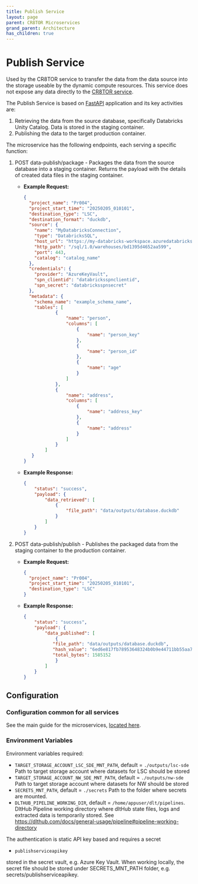 ```yaml
---
title: Publish Service
layout: page
parent: CR8TOR Microservices 
grand_parent: Architecture
has_children: true
---
```


# Publish Service

Used by the CR8TOR service to transfer the data from the data source into the storage useable by the dynamic compute resources. This service does not expose any data directly to the [CR8TOR service](https://github.com/lsc-sde-crates/CR8TOR).

The Publish Service is based on [FastAPI](https://fastapi.tiangolo.com/) application and its key activities are:

1. Retrieving the data from the source database, specifically Databricks Unity Catalog. Data is stored in the staging container.
2. Publishing the data to the target production container.

The microservice has the following endpoints, each serving a specific function:

1. POST data-publish/package - Packages the data from the source database into a staging container. Returns the payload with the details of created data files in the staging container.

   - **Example Request:**

     ```json
     {
       "project_name": "Pr004",
       "project_start_time": "20250205_010101",
       "destination_type": "LSC",
       "destination_format": "duckdb",
       "source": {
         "name": "MyDatabricksConnection",
         "type": "DatabricksSQL",
         "host_url": "https://my-databricks-workspace.azuredatabricks.net",
         "http_path": "/sql/1.0/warehouses/bd1395d4652aa599",
         "port": 443,
         "catalog": "catalog_name"
       },
       "credentials": {
         "provider": "AzureKeyVault",
         "spn_clientid": "databricksspnclientid",
         "spn_secret": "databricksspnsecret"
       },
       "metadata": {
         "schema_name": "example_schema_name",
         "tables": [
                 {
                     "name": "person",
                     "columns": [ 
                         {
                             "name": "person_key"
                         },
                         {
                             "name": "person_id"
                         },
                         {
                             "name": "age"
                         }
                     ]
                 },
                 {
                     "name": "address",
                     "columns": [
                         {
                             "name": "address_key"
                         },
                         {
                             "name": "address"
                         }
                     ]
                 }
             ]
        }
     }
     
     ```

   - **Example Response:**

     ```json
     {
         "status": "success",
         "payload": {
             "data_retrieved": [
                 {
                     "file_path": "data/outputs/database.duckdb"
                 }
             ]
         }
     }
     ```

2. POST data-publish/publish - Publishes the packaged data from the staging container to the production container.

   - **Example Request:**

     ```json
     {
       "project_name": "Pr004",
       "project_start_time": "20250205_010101",
       "destination_type": "LSC"
     }
     
     ```

   - **Example Response:**

     ```json
     {
         "status": "success",
         "payload": {
             "data_published": [
                 {
                "file_path": "data/outputs/database.duckdb",
                "hash_value": "6ed6e817fb78953648324b0b9e44711bb55aa790e22e2353e8af6eae1f182bfdf10f88fc0e1a33c389cc3b73346dc513fde3fda594e3725ad1a3b568a55ff41c",
                "total_bytes": 1585152
                 }
             ]
         }
     }
     ```

## Configuration

### Configuration common for all services

See the main guide for the microservices, [located here](../../docs/services.md).

### Environment Variables

Environment variables required:

- `TARGET_STORAGE_ACCOUNT_LSC_SDE_MNT_PATH`, default = `./outputs/lsc-sde`
  Path to target storage account where datasets for LSC should be stored
- `TARGET_STORAGE_ACCOUNT_NW_SDE_MNT_PATH`, default = `./outputs/nw-sde`
  Path to target storage account where datasets for NW should be stored
- `SECRETS_MNT_PATH`, default = `./secrets`
  Path to the folder where secrets are mounted.
- `DLTHUB_PIPELINE_WORKING_DIR`, default = `/home/appuser/dlt/pipelines`.
    DltHub Pipeline working directory where dltHub state files, logs and extracted data is temporarily stored. See <https://dlthub.com/docs/general-usage/pipeline#pipeline-working-directory>

The authentication is static API key based and requires a secret

- `publishserviceapikey`

stored in the secret vault, e.g. Azure Key Vault. When working locally, the secret file should be stored under SECRETS_MNT_PATH folder, e.g. secrets/publishserviceapikey.

